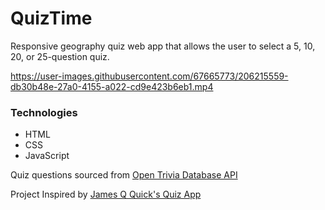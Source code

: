 # QuizTime

Responsive geography quiz web app that allows the user to select a 5, 10, 20, or 25-question quiz.


https://user-images.githubusercontent.com/67665773/206215559-db30b48e-27a0-4155-a022-cd9e423b6eb1.mp4


### Technologies

- HTML
- CSS
- JavaScript

Quiz questions sourced from [Open Trivia Database API](https://opentdb.com/api_config.php)     

Project Inspired by [James Q Quick's Quiz App](https://github.com/jamesqquick/Build-A-Quiz-App-With-HTML-CSS-and-JavaScript)
